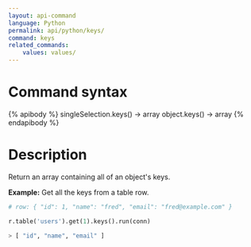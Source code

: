 ```yaml
---
layout: api-command
language: Python
permalink: api/python/keys/
command: keys
related_commands:
    values: values/
---
```


# Command syntax #

{% apibody %}
singleSelection.keys() &rarr; array
object.keys() &rarr; array
{% endapibody %}

# Description #

Return an array containing all of an object's keys.

__Example:__ Get all the keys from a table row.

```py
# row: { "id": 1, "name": "fred", "email": "fred@example.com" }

r.table('users').get(1).keys().run(conn)

> [ "id", "name", "email" ]
```
